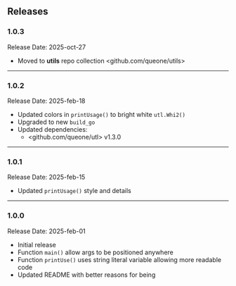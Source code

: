 ## Releases


### 1.0.3
Release Date: 2025-oct-27
- Moved to **utils** repo collection <github.com/queone/utils>

---

### 1.0.2
Release Date: 2025-feb-18
- Updated colors in `printUsage()` to bright white `utl.Whi2()`
- Upgraded to new `build_go`
- Updated dependencies:
  - <github.com/queone/utl> v1.3.0

---

### 1.0.1
Release Date: 2025-feb-15
- Updated `printUsage()` style and details

---

### 1.0.0
Release Date: 2025-feb-01
- Initial release
- Function `main()` allow args to be positioned anywhere
- Function `printUse()` uses string literal variable allowing more readable code
- Updated README with better reasons for being
